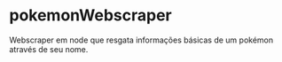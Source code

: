 # pokemonWebscraper
Webscraper em node que resgata informações básicas de um pokémon através de seu nome.
